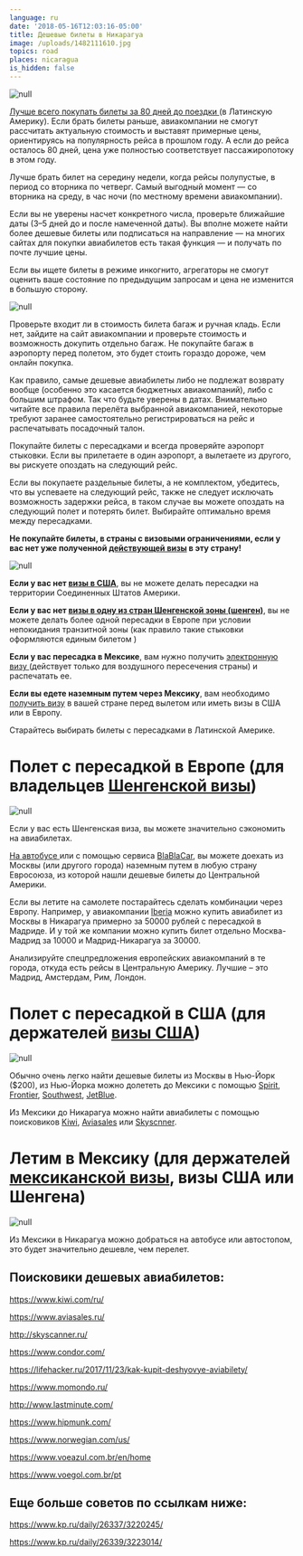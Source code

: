 ```yaml
---
language: ru
date: '2018-05-16T12:03:16-05:00'
title: Дешевые билеты в Никарагуа
image: /uploads/1482111610.jpg
topics: road
places: nicaragua
is_hidden: false
---
```

![null](/uploads/1482111610.jpg)

[Лучше всего покупать билеты за 80 дней до поездки ](https://lifehacker.ru/2014/08/29/kogda-pokupat-aviabilety/)(в Латинскую Америку). Если брать билеты раньше, авиакомпании не смогут рассчитать актуальную стоимость и выставят примерные цены, ориентируясь на популярность рейса в прошлом году. А если до рейса осталось 80 дней, цена уже полностью соответствует пассажиропотоку в этом году.

Лучше брать билет на середину недели, когда рейсы полупустые, в период со вторника по четверг. Самый выгодный момент — со вторника на среду, в час ночи (по местному времени авиакомпании).

Если вы не уверены насчет конкретного числа, проверьте ближайшие даты (3–5 дней до и после намеченной даты). Вы вполне можете найти более дешевые билеты или подписаться на направление — на многих сайтах для покупки авиабилетов есть такая функция — и получать по почте лучшие цены.

Если вы ищете билеты в режиме инкогнито, агрегаторы не смогут оценить ваше состояние по предыдущим запросам и цена не изменится в большую сторону.

![null](/uploads/avyabylety_onlain_800.jpg)

Проверьте входит ли в стоимость билета багаж и ручная кладь. Если нет, зайдите на сайт авиакомпании и проверьте стоимость и возможность докупить отдельно багаж. Не покупайте багаж в аэропорту перед полетом, это будет стоить гораздо дороже, чем онлайн покупка.

Как правило, самые дешевые авиабилеты либо не подлежат возврату вообще (особенно это касается бюджетных авиакомпаний), либо с большим штрафом. Так что будьте уверены в датах. Внимательно читайте все правила перелёта выбранной авиакомпанией, некоторые требуют заранее самостоятельно регистрироваться на рейс и распечатывать посадочный талон.

Покупайте билеты с пересадками и всегда проверяйте аэропорт стыковки. Если вы прилетаете в один аэропорт, а вылетаете из другого, вы рискуете опоздать на следующий рейс.

Если вы покупаете раздельные билеты, а не комплектом, убедитесь, что вы успеваете на следующий рейс, также не следует исключать возможность задержки рейса, в таком случае вы можете опоздать на следующий полет и потерять билет. Выбирайте оптимально время между пересадками.

**Не покупайте билеты, в страны с визовыми ограничениями, если у вас нет уже полученной [действующей визы](https://help.he-he.org/ru/guatemala/nuzhna-li-vam-viza/) в эту страну!**

![null](/uploads/виза1.jpg)

**Если у вас нет [визы в США](https://www.tourister.ru/world/america/united-states/publications/242#_block_1)**, вы не можете делать пересадки на территории Соединенных Штатов Америки.

**Если у вас нет [визы в одну из стран Шенгенской зоны (шенген)](http://travelq.ru/kak-samostoyatelno-poluchit-shengenskuyu-vizu/)**, вы не можете делать более одной пересадки в Европе при условии непокидания транзитной зоны (как правило такие стыковки оформляются единым билетом       )

**Если у вас пересадка в Мексике**, вам нужно получить [электронную визу ](https://www.inm.gob.mx/sae/publico/ru/solicitud.html)(действует только для воздушного пересечения страны) и распечатать ее.

**Если вы едете наземным путем через Мексику**, вам необходимо [получить визу](https://embamex.sre.gob.mx/rusia/index.php/ru/component/content/article/187) в вашей стране перед вылетом или иметь визы в США или в Европу.

Старайтесь выбирать билеты с пересадками в Латинской Америке.

# Полет с пересадкой в Европе (для владельцев [Шенгенской визы](http://travelq.ru/kak-samostoyatelno-poluchit-shengenskuyu-vizu/))

![null](/uploads/nsn8wztjp4q.jpg)

Если у вас есть Шенгенская виза, вы можете значительно сэкономить на авиабилетах.

[На автобусе ](https://davay.info/?p=189)или с помощью сервиса [BlaBlaCar](https://www.blablacar.ru/), вы можете доехать из Москвы (или другого города) наземным путем в любую страну Евросоюза, из которой нашли дешевые билеты до Центральной Америки.

Если вы летите на самолете постарайтесь сделать комбинации через Европу. Например, у авиакомпании [Iberia](https://www.iberia.com/) можно купить авиабилет из Москвы в Никарагуа примерно за 50000 рублей с пересадкой в Мадриде. И у той же компании можно купить билет отдельно Москва-Мадрид за 10000 и Мадрид-Никарагуа за 30000.

Анализируйте спецпредложения европейских авиакомпаний в те города, откуда есть рейсы в Центральную Америку. Лучшие – это Мадрид, Амстердам, Рим, Лондон.

# Полет с пересадкой в США (для держателей [визы США](https://www.tourister.ru/world/america/united-states/publications/242#_block_1))

![null](/uploads/192_img1.jpg)

Обычно очень легко найти дешевые билеты из Москвы в Нью-Йорк ($200), из Нью-Йорка можно долететь до Мексики с помощью [Spirit](https://www.spirit.com/), [Frontier](https://www.flyfrontier.com/), [Southwest](https://www.southwest.com/), [JetBlue](https://www.jetblue.com/#/).

Из Мексики до Никарагуа можно найти авиабилеты с помощью поисковиков [Kiwi](https://www.kiwi.com/ru/), [Aviasales](https://www.aviasales.ru/) или [Skyscnner](https://www.skyscanner.ru/).

# Летим в Мексику (для держателей [мексиканской визы](https://embamex.sre.gob.mx/rusia/index.php/ru/component/content/article/187), визы США или Шенгена)

![null](/uploads/728_530_fixedwidth.jpg)

Из Мексики в Никарагуа можно добраться на автобусе или автостопом, это будет значительно дешевле, чем перелет.

## Поисковики дешевых авиабилетов:

<https://www.kiwi.com/ru/>

<https://www.aviasales.ru/>

<http://skyscanner.ru/>

<https://www.condor.com/>

<https://lifehacker.ru/2017/11/23/kak-kupit-deshyovye-aviabilety/>

<https://www.momondo.ru/>

<http://www.lastminute.com/>

<https://www.hipmunk.com/>

<https://www.norwegian.com/us/>

<https://www.voeazul.com.br/en/home>

<https://www.voegol.com.br/pt>

## Еще больше советов по ссылкам ниже:

<https://www.kp.ru/daily/26337/3220245/>

<https://www.kp.ru/daily/26339/3223014/>
